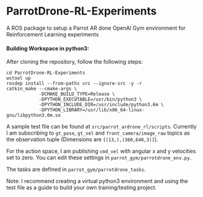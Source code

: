 # ParrotDrone-RL-Experiments
A ROS package to setup a Parrot AR done OpenAI Gym environment for Reinforcement Learning experiments

#### Building Workspace in python3:
After cloning the repository, follow the following steps:
```
cd ParrotDrone-RL-Experiments
wstool up
rosdep install --from-paths src --ignore-src -y -r
catkin_make --cmake-args \
            -DCMAKE_BUILD_TYPE=Release \
            -DPYTHON_EXECUTABLE=/usr/bin/python3 \
            -DPYTHON_INCLUDE_DIR=/usr/include/python3.6m \
            -DPYTHON_LIBRARY=/usr/lib/x86_64-linux-gnu/libpython3.6m.so
```
A sample test file can be found at ```src/parrot_ardrone_rl/scripts```. Currently I am subscribing to ```gt_pose```, ```gt_vel``` and ```front_camera/image_raw``` topics as the observation tuple (Dimensions are ```[(13,),(360,640,3)]```).

For the action space, I am publishing ```cmd_vel``` with angular x and y velocities set to zero. You can edit these settings in ```parrot_gym/parrotdrone_env.py```.

The tasks are defined in ```parrot_gym/parrotdrone_tasks```.

Note: I recommend creating a virtual python3 environment and using the test file as a guide to build your own training/testing project.